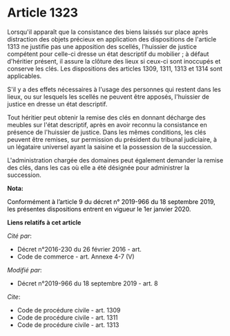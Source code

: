# Article 1323

Lorsqu'il apparaît que la consistance des biens laissés sur place après distraction des objets précieux en application des
dispositions de l'article 1313 ne justifie pas une apposition des scellés, l'huissier de justice compétent pour celle-ci
dresse un état descriptif du mobilier ; à défaut d'héritier présent, il assure la clôture des lieux si ceux-ci sont inoccupés
et conserve les clés. Les dispositions des articles 1309, 1311, 1313 et 1314 sont applicables.

S'il y a des effets nécessaires à l'usage des personnes qui restent dans les lieux, ou sur lesquels les scellés ne peuvent
être apposés, l'huissier de justice en dresse un état descriptif.

Tout héritier peut obtenir la remise des clés en donnant décharge des meubles sur l'état descriptif, après en avoir reconnu
la consistance en présence de l'huissier de justice. Dans les mêmes conditions, les clés peuvent être remises, sur permission
du président du tribunal judiciaire, à un légataire universel ayant la saisine et la possession de la succession.

L'administration chargée des domaines peut également demander la remise des clés, dans les cas où elle a été désignée pour
administrer la succession.

**Nota:**

<font color="black">Conformément à l’article 9 du décret n° 2019-966 du 18 septembre 2019, les présentes dispositions entrent
en vigueur le 1er janvier 2020.</font>

**Liens relatifs à cet article**

_Cité par_:

  - Décret n°2016-230 du 26 février 2016 - art.
  - Code de commerce - art. Annexe 4-7 (V)

_Modifié par_:

  - Décret n°2019-966 du 18 septembre 2019 - art. 8

_Cite_:

  - Code de procédure civile - art. 1309
  - Code de procédure civile - art. 1311
  - Code de procédure civile - art. 1313
